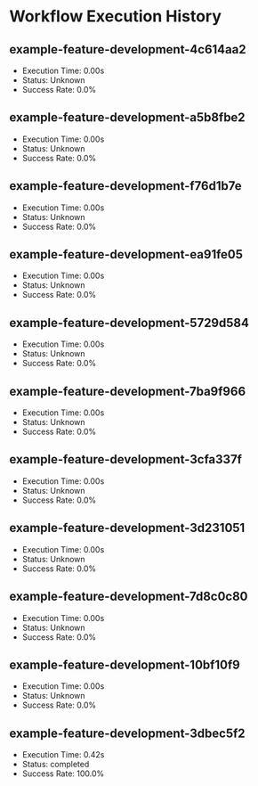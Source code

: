 # Workflow Execution History

## example-feature-development-4c614aa2
- Execution Time: 0.00s
- Status: Unknown
- Success Rate: 0.0%

## example-feature-development-a5b8fbe2
- Execution Time: 0.00s
- Status: Unknown
- Success Rate: 0.0%

## example-feature-development-f76d1b7e
- Execution Time: 0.00s
- Status: Unknown
- Success Rate: 0.0%

## example-feature-development-ea91fe05
- Execution Time: 0.00s
- Status: Unknown
- Success Rate: 0.0%

## example-feature-development-5729d584
- Execution Time: 0.00s
- Status: Unknown
- Success Rate: 0.0%

## example-feature-development-7ba9f966
- Execution Time: 0.00s
- Status: Unknown
- Success Rate: 0.0%

## example-feature-development-3cfa337f
- Execution Time: 0.00s
- Status: Unknown
- Success Rate: 0.0%

## example-feature-development-3d231051
- Execution Time: 0.00s
- Status: Unknown
- Success Rate: 0.0%

## example-feature-development-7d8c0c80
- Execution Time: 0.00s
- Status: Unknown
- Success Rate: 0.0%

## example-feature-development-10bf10f9
- Execution Time: 0.00s
- Status: Unknown
- Success Rate: 0.0%

## example-feature-development-3dbec5f2
- Execution Time: 0.42s
- Status: completed
- Success Rate: 100.0%

